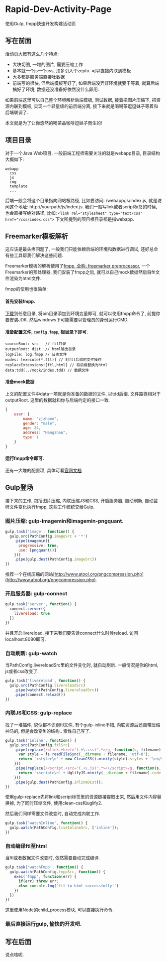 # Rapid-Dev-Activity-Page
使用Gulp, fmpp快速开发构建活动页

## 写在前面

活动页大概有这么几个特点:
- 大块切图, 一堆的图片, 需要压缩工作
- 基本就一个js一个css, 顶多引入个zepto. 可以直接内联到模板
- 大多都是服务端直接吐数据
- 前端写的很快, 但后端模板写好了, 如果后端没弄好环境就要干等着, 就算后端搞好了环境, 数据还没准备好依然没什么卵用.

如果前端这里可以自己整个环境解析后端模板, 测试数据, 接着把图片压缩下, 把资源内联到模板, 实现一个轻量级的前后端分离, 接下来就是喝喝茶逗逗妹子等着和后端联调了.

本文就是为了让你悠然的喝茶品咖啡逗妹子而生的!

## 项目目录

对于一个Java Web项目, 一般前端工程师需要关注的就是webapp目录, 目录结构大概如下:

```
webapp
  css
  js
  img
  template
  ...
```

后端一般会将这个目录指向网站根路径, 比如要访问: /webapp/js/index.js, 就是访问这个地址: http://yourpath/js/index.js. 我们一般写link或者script标签的时候, 也会直接写绝对路径, 比如: `<link rel="stylesheet" type="text/css" href="/css/index.css">`
下文所提到的项目根目录都是指webapp.

## Freemarker模板解析

这应该是最头疼问题了, 一般我们只能依赖后端的环境和数据进行调试, 还好总会有些工具帮我们解决这些问题.

Freemarker模板的解析使用了[fmpp, 全称: freemarker preprocessor](http://fmpp.sourceforge.net/), 一个Freemarker的预处理器. 我们安装了fmpp之后, 就可以自己mock数据然后将ftl文件渲染为html文件. 

fmpp的使用也很简单:

#### 首先安装fmpp.
[下载](http://fmpp.sourceforge.net/#sect4)到任意目录, 将bin目录添加到环境变量即可, 就可以使用fmpp命令了, 前提你要安装JDK. 然后windows下可能需要以管理员的身份运行CMD.

#### 准备配置文件, `config.fmpp`, 根目录下即可.
```
sourceRoot: src   // ftl目录
outputRoot: dist  // html输出目录
logFile: log.fmpp // 日志文件
modes: [execute(*.ftl)] // 对ftl后缀的文件操作
replaceExtensions:[ftl,html] // 将后缀替换为html
data:tdd(../mock/index.tdd) // 数据文件
```

#### 准备mock数据
上文的配置文件中data一项就是你准备的数据的文件, 以tdd后缀. 文件路径相对于outputRoot. 这里的数据就和你与后端约定的接口一致.
```js
{
    user: {
        name: "zjzhome",
        gender: "male",
        age: 24,
        address: "Hangzhou",
        type: 1
    }
}
```

#### 运行fmpp命令即可. 
还有一大堆的配置项, 具体可看[官网文档](http://fmpp.sourceforge.net/manual.html)

## Gulp登场

接下来的工作, 包括图片压缩, 内联压缩JS和CSS, 开启服务器, 自动刷新, 自动监听文件变化执行fmpp, 这些工作统统交给Gulp.

### 图片压缩: gulp-imagemin和imagemin-pngquant.

```js
gulp.task('image', function() {
  gulp.src(PathConfig.imageSrc + '*')
    .pipe(imagemin({
      progressive: true,
      use: [pngquant()]
    }))
    .pipe(gulp.dest(PathConfig.imageSrc))
})
```

推荐一个在线压缩的网站[http://www.atool.org/pngcompression.php](http://www.atool.org/pngcompression.php).

### 开启服务器: gulp-connect

```js
gulp.task('server', function() {
  connect.server({
    livereload: true
  })
})
```

并且开启livereload. 接下来我们要告诉connect什么时候reload. 访问localhost:8080即可.

### 自动刷新: gulp-watch

当PathConfig.livereloadSrc里的文件变化时, 就自动刷新. 一般情况是你的html, js或者css改变了.

```js
gulp.task('livereload', function() {
  gulp.src(PathConfig.livereloadSrc)
    .pipe(watch(PathConfig.livereloadSrc))
    .pipe(connect.reload())
})
```

### 内联JS和CSS: gulp-replace

找了一堆插件, 貌似都不识别ftl文件, 有个gulp-inline不错, 内联资源后还自带压缩神马的, 但是会改变ftl的结构.. 索性自己写了.

```js
gulp.task('inline', function() {
  gulp.src(PathConfig.ftlSrc)
    .pipe(replace(/<link.+href="(.+\.css)".*>/g, function(s, filename) {
      var style = fs.readFileSync(__dirname + filename, 'utf-8');
      return '<style>\n' + new CleanCSS().minify(style).styles + '\n</style>';
    }))
    .pipe(replace(/<script.+src="(.+\.js)".*><\/script>/g, function(s, filename) {
      return '<script>\n' + UglifyJS.minify(__dirname + filename).code + '\n</script>';
    }))
    .pipe(gulp.dest(PathConfig.inlineDist));
})
```

使用gulp-replace先将link和script标签里的资源链接提取出来, 然后用文件内容替换掉, 为了同时压缩文件, 使用clean-css和uglify2.

然后我们同样需要文件改变时, 自动完成内联工作.

```js
gulp.task('watchInline', function() {
  gulp.watch(PathConfig.liveInlineSrc, ['inline']);
})
```

### 自动编译ftl至html

当ftl或者数据文件改变时, 依然需要自动完成编译.

```js
gulp.task('watchFmpp', function() {
  gulp.watch(PathConfig.fmppSrc, function() {
    exec('fmpp', function(err) {
      if(err) throw err;
      else console.log('ftl to html successfully!')
    })
  })
})
```

这里使用Node的child_process模块, 可以直接执行命令.

### 最后直接运行gulp, 愉快的开发吧.

## 写在后面

说点啥呢.
